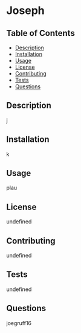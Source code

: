 # Joseph

  ## Table of Contents
  - [Description](#description)
  - [Installation](#installation)
  - [Usage](#usage)
  - [License](#license)
  - [Contributing](#contributions)
  - [Tests](#tests)
  - [Questions](#questions)


  ## Description
  j

  ## Installation
  k

  ## Usage
  plau

  ## License
  undefined

  ## Contributing
  undefined

  ## Tests
  undefined

  ## Questions
  joegruff16 
